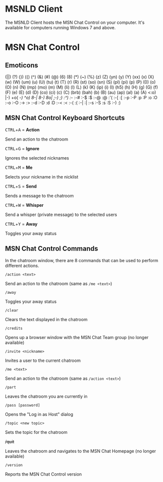 # MSNLD Client

The MSNLD Client hosts the MSN Chat Control on your computer. It's available for computers running Windows 7 and above.

# MSN Chat Control

## Emoticons

(||)    (?) (}) ({) (^) (&) (#) (@) (6) (8) (*) (~) (%) (z) (Z) (yn)    (y) (Y) (xx)    (x) (X) (w) (W) (um)    (u) (U) (tu)    (t) (T) (r) (R) (st)    (so)    (sn)    (S) (pl)    (pi)    (p) (P) (0) (o) (O) (n) (N) (mp)    (mo)    (m) (M) (li)    (l) (L) (k) (K) (ip)    (i) (I) (h5)    (h) (H) (g) (G) (f) (F) (e) (E) (d) (D) (co)    (ci)    (c) (C) (brb)   (bah)   (b) (B) (au)    (ap)    (al)    (a) (A) <:o)    |-) +o( *-) ^o) 8-| 8-) 8o| ;-) ;)  :^) :-* :-# :-$ :$  :-@ :@  :'( :-[ :[  :-p :-P :p  :P  :o  :O  :-o :-O :-> :>  :-d :-D :d  :D  :-< :<  :-( :(  :-| :|  :-s :-S :s  :S  :-) :)

## MSN Chat Control Keyboard Shortcuts

<kbd>CTRL</kbd>+<kbd>A</kbd> = **Action**

Send an action to the chatroom

<kbd>CTRL</kbd>+<kbd>G</kbd> = **Ignore**

Ignores the selected nicknames

<kbd>CTRL</kbd>+<kbd>M</kbd> = **Me**

Selects your nickname in the nicklist

<kbd>CTRL</kbd>+<kbd>S</kbd> = **Send**

Sends a message to the chatroom

<kbd>CTRL</kbd>+<kbd>W</kbd> = **Whisper**

Send a whisper (private message) to the selected users

<kbd>CTRL</kbd>+<kbd>Y</kbd> = **Away**

Toggles your away status

## MSN Chat Control Commands

In the chatroom window, there are 8 commands that can be used to perform different actions.

`/action <text>`

Send an action to the chatroom (same as `/me <text>`)

`/away`

Toggles your away status

`/clear`

Clears the text displayed in the chatroom

`/credits`

Opens up a browser window with the MSN Chat Team group (no longer available)

`/invite <nickname>`

Invites a user to the current chatroom

`/me <text>`

Send an action to the chatroom (same as `/action <text>`)

`/part`

Leaves the chatroom you are currently in

`/pass [password]`

Opens the "Log in as Host" dialog

`/topic <new topic>`

Sets the topic for the chatroom

~~/quit~~

Leaves the chatroom and navigates to the MSN Chat Homepage (no longer available)

`/version`

Reports the MSN Chat Control version

